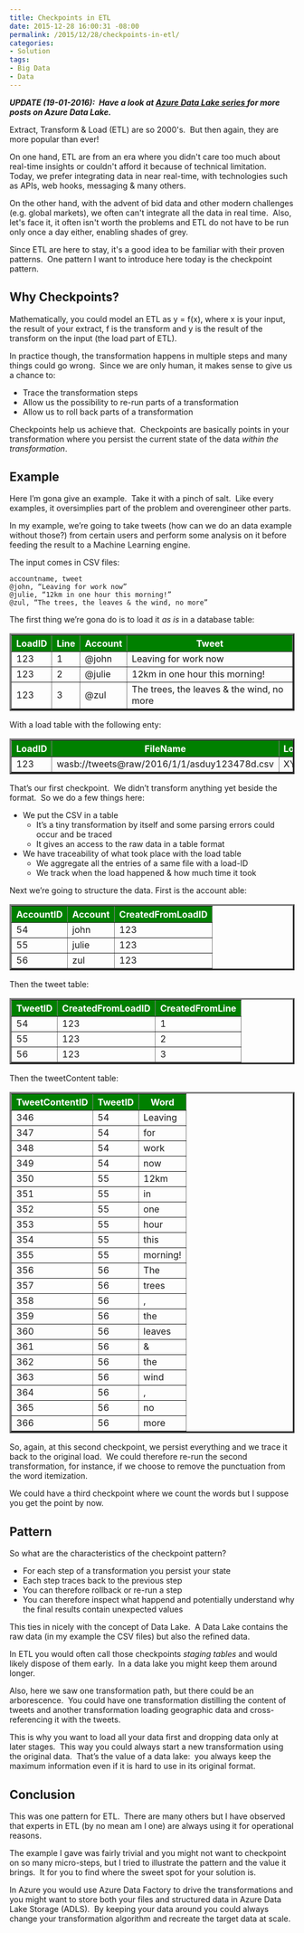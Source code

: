```yaml
---
title: Checkpoints in ETL
date: 2015-12-28 16:00:31 -08:00
permalink: /2015/12/28/checkpoints-in-etl/
categories:
- Solution
tags:
- Big Data
- Data
---
```

<em><strong><b><i>UPDATE (19-01-2016):  Have a look at </i></b><a href="http://vincentlauzon.com/about/azure-data-lake/"><b><i>Azure Data Lake series </i></b></a><b><i>for more posts on Azure Data Lake.</i></b></strong></em>

Extract, Transform &amp; Load (ETL) are so 2000's.  But then again, they are more popular than ever!

On one hand, ETL are from an era where you didn't care too much about real-time insights or couldn't afford it because of technical limitation.  Today, we prefer integrating data in near real-time, with technologies such as APIs, web hooks, messaging &amp; many others.

On the other hand, with the advent of bid data and other modern challenges (e.g. global markets), we often can't integrate all the data in real time.  Also, let's face it, it often isn't worth the problems and ETL do not have to be run only once a day either, enabling shades of grey.

Since ETL are here to stay, it's a good idea to be familiar with their proven patterns.  One pattern I want to introduce here today is the checkpoint pattern.
<h2>Why Checkpoints?</h2>
Mathematically, you could model an ETL as y = f(x), where x is your input, the result of your extract, f is the transform and y is the result of the transform on the input (the load part of ETL).

In practice though, the transformation happens in multiple steps and many things could go wrong.  Since we are only human, it makes sense to give us a chance to:
<ul>
	<li>Trace the transformation steps</li>
	<li>Allow us the possibility to re-run parts of a transformation</li>
	<li>Allow us to roll back parts of a transformation</li>
</ul>
Checkpoints help us achieve that.  Checkpoints are basically points in your transformation where you persist the current state of the data <em>within the transformation</em>.
<h2>Example</h2>
Here I’m gona give an example.  Take it with a pinch of salt.  Like every examples, it oversimplies part of the problem and overengineer other parts.

In my example, we’re going to take tweets (how can we do an data example without those?) from certain users and perform some analysis on it before feeding the result to a Machine Learning engine.

The input comes in CSV files:

```text
accountname, tweet
@john, “Leaving for work now”
@julie, “12km in one hour this morning!”
@zul, “The trees, the leaves & the wind, no more”
```

The first thing we’re gona do is to load it <em>as is</em> in a database table:
<table border="3" width="846">
<thead>
<tr style="background:green;color:white;">
<th>LoadID</th>
<th>Line</th>
<th>Account</th>
<th>Tweet</th>
</tr>
</thead>
<tbody>
<tr>
<td>123</td>
<td>1</td>
<td>@john</td>
<td>Leaving for work now</td>
</tr>
<tr>
<td>123</td>
<td>2</td>
<td>@julie</td>
<td>12km in one hour this morning!</td>
</tr>
<tr>
<td>123</td>
<td>3</td>
<td>@zul</td>
<td>The trees, the leaves &amp; the wind, no more</td>
</tr>
</tbody>
</table>
With a load table with the following enty:
<table border="3">
<thead>
<tr style="background:green;color:white;">
<th>LoadID</th>
<th>FileName</th>
<th>LoadStart</th>
<th>LoadCompletion</th>
</tr>
</thead>
<tbody>
<tr>
<td>123</td>
<td>wasb://tweets@raw/2016/1/1/asduy123478d.csv</td>
<td>XYZ</td>
<td>XYZ-2</td>
</tr>
</tbody>
</table>
That’s our first checkpoint.  We didn’t transform anything yet beside the format.  So we do a few things here:
<ul>
	<li>We put the CSV in a table
<ul>
	<li>It’s a tiny transformation by itself and some parsing errors could occur and be traced</li>
	<li>It gives an access to the raw data in a table format</li>
</ul>
</li>
	<li>We have traceability of what took place with the load table
<ul>
	<li>We aggregate all the entries of a same file with a load-ID</li>
	<li>We track when the load happened &amp; how much time it took</li>
</ul>
</li>
</ul>
Next we’re going to structure the data. First is the account able:
<table border="3">
<thead>
<tr style="background:green;color:white;">
<th>AccountID</th>
<th>Account</th>
<th>CreatedFromLoadID</th>
</tr>
</thead>
<tbody>
<tr>
<td>54</td>
<td>john</td>
<td>123</td>
</tr>
<tr>
<td>55</td>
<td>julie</td>
<td>123</td>
</tr>
<tr>
<td>56</td>
<td>zul</td>
<td>123</td>
</tr>
</tbody>
</table>
Then the tweet table:
<table border="3" width="846">
<thead>
<tr style="background:green;color:white;">
<th>TweetID</th>
<th>CreatedFromLoadID</th>
<th>CreatedFromLine</th>
</tr>
</thead>
<tbody>
<tr>
<td>54</td>
<td>123</td>
<td>1</td>
</tr>
<tr>
<td>55</td>
<td>123</td>
<td>2</td>
</tr>
<tr>
<td>56</td>
<td>123</td>
<td>3</td>
</tr>
</tbody>
</table>
Then the tweetContent table:
<table border="3" width="846">
<thead>
<tr style="background:green;color:white;">
<th>TweetContentID</th>
<th>TweetID</th>
<th>Word</th>
</tr>
</thead>
<tbody>
<tr>
<td>346</td>
<td>54</td>
<td>Leaving</td>
</tr>
<tr>
<td>347</td>
<td>54</td>
<td>for</td>
</tr>
<tr>
<td>348</td>
<td>54</td>
<td>work</td>
</tr>
<tr>
<td>349</td>
<td>54</td>
<td>now</td>
</tr>
<tr>
<td>350</td>
<td>55</td>
<td>12km</td>
</tr>
<tr>
<td>351</td>
<td>55</td>
<td>in</td>
</tr>
<tr>
<td>352</td>
<td>55</td>
<td>one</td>
</tr>
<tr>
<td>353</td>
<td>55</td>
<td>hour</td>
</tr>
<tr>
<td>354</td>
<td>55</td>
<td>this</td>
</tr>
<tr>
<td>355</td>
<td>55</td>
<td>morning!</td>
</tr>
<tr>
<td>356</td>
<td>56</td>
<td>The</td>
</tr>
<tr>
<td>357</td>
<td>56</td>
<td>trees</td>
</tr>
<tr>
<td>358</td>
<td>56</td>
<td>,</td>
</tr>
<tr>
<td>359</td>
<td>56</td>
<td>the</td>
</tr>
<tr>
<td>360</td>
<td>56</td>
<td>leaves</td>
</tr>
<tr>
<td>361</td>
<td>56</td>
<td>&amp;</td>
</tr>
<tr>
<td>362</td>
<td>56</td>
<td>the</td>
</tr>
<tr>
<td>363</td>
<td>56</td>
<td>wind</td>
</tr>
<tr>
<td>364</td>
<td>56</td>
<td>,</td>
</tr>
<tr>
<td>365</td>
<td>56</td>
<td>no</td>
</tr>
<tr>
<td>366</td>
<td>56</td>
<td>more</td>
</tr>
</tbody>
</table>
So, again, at this second checkpoint, we persist everything and we trace it back to the original load.  We could therefore re-run the second transformation, for instance, if we choose to remove the punctuation from the word itemization.

We could have a third checkpoint where we count the words but I suppose you get the point by now.
<h2>Pattern</h2>
So what are the characteristics of the checkpoint pattern?
<ul>
	<li>For each step of a transformation you persist your state</li>
	<li>Each step traces back to the previous step</li>
	<li>You can therefore rollback or re-run a step</li>
	<li>You can therefore inspect what happend and potentially understand why the final results contain unexpected values</li>
</ul>
This ties in nicely with the concept of Data Lake.  A Data Lake contains the raw data (in my example the CSV files) but also the refined data.

In ETL you would often call those checkpoints <em>staging tables </em>and would likely dispose of them early.  In a data lake you might keep them around longer.

Also, here we saw one transformation path, but there could be an arborescence.  You could have one transformation distilling the content of tweets and another transformation loading geographic data and cross-referencing it with the tweets.

This is why you want to load all your data first and dropping data only at later stages.  This way you could always start a new transformation using the original data.  That’s the value of a data lake:  you always keep the maximum information even if it is hard to use in its original format.
<h2>Conclusion</h2>
This was one pattern for ETL.  There are many others but I have observed that experts in ETL (by no mean am I one) are always using it for operational reasons.

The example I gave was fairly trivial and you might not want to checkpoint on so many micro-steps, but I tried to illustrate the pattern and the value it brings.  It for you to find where the sweet spot for your solution is.

In Azure you would use Azure Data Factory to drive the transformations and you might want to store both your files and structured data in Azure Data Lake Storage (ADLS).  By keeping your data around you could always change your transformation algorithm and recreate the target data at scale.